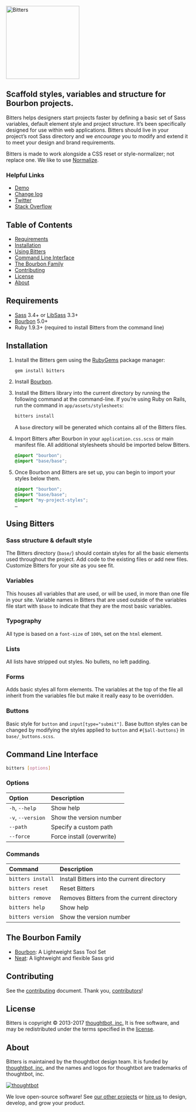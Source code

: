 [<img src="https://images.thoughtbot.com/bourbon/bitters-logo.svg" width="200" alt="Bitters">](http://bitters.bourbon.io)

## Scaffold styles, variables and structure for Bourbon projects.

Bitters helps designers start projects faster by defining a basic set of Sass
variables, default element style and project structure. It’s been specifically
designed for use within web applications. Bitters should live in your project’s
root Sass directory and we *encourage* you to modify and extend it to meet your
design and brand requirements.

Bitters is made to work alongside a CSS reset or style-normalizer; not replace
one. We like to use [Normalize].

[Normalize]: https://github.com/necolas/normalize.css/

### Helpful Links

- [Demo](http://bitters.bourbon.io)
- [Change log](CHANGELOG.md)
- [Twitter](https://twitter.com/bourbonsass)
- [Stack Overflow](https://stackoverflow.com/questions/tagged/bitters)

## Table of Contents

- [Requirements](#requirements)
- [Installation](#installation)
- [Using Bitters](#using-bitters)
- [Command Line Interface](#command-line-interface)
- [The Bourbon Family](#the-bourbon-family)
- [Contributing](#contributing)
- [License](#license)
- [About](#about)

## Requirements

- [Sass] 3.4+ or [LibSass] 3.3+
- [Bourbon] 5.0+
- Ruby 1.9.3+ (required to install Bitters from the command line)

[Sass]: https://github.com/sass/sass
[LibSass]: https://github.com/sass/libsass
[Bourbon]: https://github.com/thoughtbot/bourbon

## Installation

1. Install the Bitters gem using the [RubyGems] package manager:

    ```bash
    gem install bitters
    ```

1. Install [Bourbon][bourbon-install].

1. Install the Bitters library into the current directory by running the
   following command at the command-line. If you’re using Ruby on Rails, run the
   command in `app/assets/stylesheets`:

    ```bash
    bitters install
    ```

    A `base` directory will be generated which contains all of the Bitters
    files.

1. Import Bitters after Bourbon in your `application.css.scss` or main manifest
   file. All additional stylesheets should be imported below Bitters.

    ```scss
    @import "bourbon";
    @import "base/base";
    ```

1. Once Bourbon and Bitters are set up, you can begin to import your styles
   below them.

    ```scss
    @import "bourbon";
    @import "base/base";
    @import "my-project-styles";
    …
    ```

[RubyGems]: https://rubygems.org
[bourbon-install]: https://github.com/thoughtbot/bourbon#installation

## Using Bitters

### Sass structure & default style

The Bitters directory (`base/`) should contain styles for all the basic elements
used throughout the project. Add code to the existing files or add new files.
Customize Bitters for your site as you see fit.

### Variables

This houses all variables that are used, or will be used, in more than one file
in your site. Variable names in Bitters that are used outside of the variables
file start with `$base` to indicate that they are the most basic variables.

### Typography

All type is based on a `font-size` of `100%`, set on the `html` element.

### Lists

All lists have stripped out styles. No bullets, no left padding.

### Forms

Adds basic styles all form elements. The variables at the top of the file all
inherit from the variables file but make it really easy to be overridden.

### Buttons

Basic style for `button` and `input[type="submit"]`. Base button styles can be
changed by modifying the styles applied to `button` and `#{$all-buttons}`
in `base/_buttons.scss`.

## Command Line Interface

```bash
bitters [options]
```

### Options

| Option            | Description               |
| :---------------- | :------------------------ |
| `-h`, `--help`    | Show help                 |
| `-v`, `--version` | Show the version number   |
| `--path`          | Specify a custom path     |
| `--force`         | Force install (overwrite) |

### Commands

| Command           | Description                                           |
| :---------------- | :---------------------------------------------------- |
| `bitters install` | Install Bitters into the current directory            |
| `bitters reset`   | Reset Bitters                                         |
| `bitters remove`  | Removes Bitters from the current directory            |
| `bitters help`    | Show help                                             |
| `bitters version` | Show the version number                               |

## The Bourbon Family

- [Bourbon]: A Lightweight Sass Tool Set
- [Neat]: A lightweight and flexible Sass grid

[Bourbon]: https://github.com/thoughtbot/bourbon
[Neat]: https://github.com/thoughtbot/neat

## Contributing

See the [contributing] document. Thank you, [contributors]!

[contributing]: CONTRIBUTING.md
[contributors]: https://github.com/thoughtbot/bitters/graphs/contributors

## License

Bitters is copyright © 2013-2017 [thoughtbot, inc.][thoughtbot] It is free
software, and may be redistributed under the terms specified in the [license].

[license]: LICENSE.md

## About

Bitters is maintained by the thoughtbot design team. It is funded by
[thoughtbot, inc.][thoughtbot] and the names and logos for thoughtbot are
trademarks of thoughtbot, inc.

[![thoughtbot][thoughtbot-logo]][thoughtbot]

We love open-source software! See [our other projects][community] or
[hire us][hire] to design, develop, and grow your product.

[thoughtbot]: https://thoughtbot.com?utm_source=github
[thoughtbot-logo]: http://presskit.thoughtbot.com/images/thoughtbot-logo-for-readmes.svg
[community]: https://thoughtbot.com/community?utm_source=github
[hire]: https://thoughtbot.com/hire-us?utm_source=github
